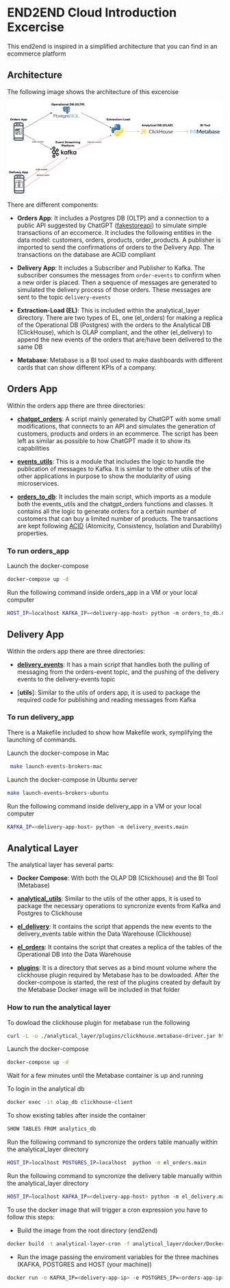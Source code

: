 # END2END Cloud Introduction Excercise

This end2end is inspired in a simplified architecture that you can find in an ecommerce platform

## Architecture

The following image shows the architecture of this excercise

<p align="center">
<img src=".images/architecture_e2e.png" width=750px>
</p>

There are different components:
- **Orders App**: It includes a Postgres DB (OLTP) and a connection to a public API suggested by ChatGPT ([fakestoreapi](https://fakestoreapi.com)) to simulate simple transactions of an eccomerce. It includes the following entities in the data model: customers, orders, products, order_products. A publisher is imported to send the confirmations of orders to the Delivery App. The transactions on the database are ACID compliant
  
- **Delivery App**: It includes a Subscriber and Publisher to Kafka. The subscriber consumes the messages from `order-events` to confirm when a new order is placed. Then a sequence of messages are generated to simulated the delivery process of those orders. These messages are sent to the topic `delivery-events`

- **Extraction-Load (EL)**: This is included within the analytical_layer directory. There are two types of EL, one (el_orders) for making a replica of the Operational DB (Postgres) with the orders to the Analytical DB (ClickHouse), which is OLAP compliant, and the other (el_delivery) to append the new events of the orders that are/have been delivered to the same DB

- **Metabase**: Metabase is a BI tool used to make dashboards with different cards that can show different KPIs of a company.

## Orders App

Within the orders app there are three directories:

- [**chatgpt_orders**](./orders_app/chatgpt_orders/): A script mainly generated by ChatGPT with some small modifications, that connects to an API and simulates the generation of customers, products and orders in an ecommerce. The script has been left as similar as possible to how ChatGPT made it to show its capabilities
  
- [**events_utils**](./orders_app/events_utils/): This is a module that includes the logic to handle the publication of messages to Kafka. It is similar to the other utils of the other applications in purpose to show the modularity of using microservices.

- [**orders_to_db**](./orders_app/orders_to_db/): It includes the main script, which imports as a module both the events_utils and the chatgpt_orders functions and classes. It contains all the logic to generate orders for a certain number of customers that can buy a limited number of products. The transactions are kept following [ACID](https://en.wikipedia.org/wiki/ACID) (Atomicity, Consistency, Isolation and Durability) properties.

### To run orders_app

Launch the docker-compose
```sh
docker-compose up -d
```
Run the following command inside orders_app in a VM or your local computer
```sh
HOST_IP=localhost KAFKA_IP=<delivery-app-host> python -m orders_to_db.main
```

## Delivery App

Within the orders app there are three directories:

- [**delivery_events**](./delivery_app/delivery_events/): It has a main script that handles both the pulling of messaging from the orders-event topic, and the pushing of the delivery events to the delivery-events topic
  
- [**utils**]: Similar to the utils of orders app, it is used to package the required code for publishing and reading messages from Kafka


### To run delivery_app

There is a Makefile included to show how Makefile work, symplifying the launching of commands. 

Launch the docker-compose in Mac
```sh
 make launch-events-brokers-mac
```

Launch the docker-compose in Ubuntu server
```sh
make launch-events-brokers-ubuntu
```

Run the following command inside delivery_app in a VM or your local computer
```sh
KAFKA_IP=<delivery-app-host> python -m delivery_events.main 
```

## Analytical Layer
The analytical layer has several parts:

- **Docker Compose**: With both the OLAP DB (Clickhouse) and the BI Tool (Metabase)
  
- [**analytical_utils**](./analytical_layer/analytical_utils/): Similar to the utils of the other apps, it is used to package the necessary operations to syncronize events from Kafka and Postgres to Clickhouse

- [**el_delivery**](./analytical_layer/el_delivery/): It contains the script that appends the new events to the delivery_events table within the Data Warehouse (Clickhouse)

- [**el_orders**](./analytical_layer/el_orders/): It contains the script that creates a replica of the tables of the Operational DB into the Data Warehouse

- [**plugins**](./analytical_layer/plugins/): It is a directory that serves as a bind mount volume where the clickhouse plugin required by Metabase has to be dowloaded. After the docker-compose is started, the rest of the plugins created by default by the Metabase Docker image will be included in that folder

### How to run the analytical layer

To dowload the clickhouse plugin for metabase run the following

```sh
curl -L -o ./analytical_layer/plugins/clickhouse.metabase-driver.jar https://github.com/ClickHouse/metabase-clickhouse-driver/releases/download/0.9.0/clickhouse.metabase-driver.jar
```

Launch the docker-compose
```sh
docker-compose up -d
```

Wait for a few minutes until the Metabase container is up and running

To login in the analytical db
```sh
docker exec -it olap_db clickhouse-client
```

To show existing tables after inside the container

```sh
SHOW TABLES FROM analytics_db
```

Run the following command to syncronize the orders table manually within the analytical_layer directory
```sh
HOST_IP=localhost POSTGRES_IP=localhost  python -m el_orders.main
```

Run the following command to syncronize the delivery table manually within the analytical_layer directory
```sh
HOST_IP=localhost KAFKA_IP=<delivery-app-host> python -m el_delivery.main
```

To use the docker image that will trigger a cron expression you have to follow this steps:

- Build the image from the root directory (end2end)
```sh
docker build -t analytical-layer-cron -f analytical_layer/docker/Dockerfile .
```

- Run the image passing the enviroment variables for the three machines (KAFKA, POSTGRES and HOST (your machine))
```sh
docker run -e KAFKA_IP=<delivery-app-ip> -e POSTGRES_IP=<orders-app-ip> -e HOST_IP=<your-machine-ip> analytical-layer-cron
```



